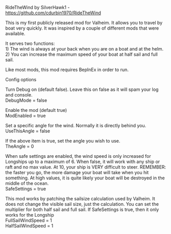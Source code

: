 ﻿RideTheWind by SilverHawk1 - https://github.com/cdurbin1970/RideTheWind

This is my first publicly released mod for Valheim. It allows you to travel
by boat very quickly. It was inspired by a couple of different mods that were available.

It serves two functions: <br>
    1) The wind is always at your back when you are on a boat and at the helm. <br>
    2) You can increase the maximum speed of your boat at half sail and full sail.<br>

Like most mods, this mod requires BepInEx in order to run.

Config options

Turn Debug on (default false). Leave this on false as it will spam your log and console.<br>
DebugMode = false

Enable the mod (default true)<br> 
ModEnabled = true

Set a specific angle for the wind. Normally it is directly behind you.<br>
UseThisAngle = false

If the above item is true, set the angle you wish to use.<br>
TheAngle = 0

When safe settings are enabled, the wind speed is only increased for Longships up
to a maximum of 6. When false, it will work with any ship or raft and no max value. At 10,
your ship is VERY difficult to steer. REMEMBER: the faster you go, the more damage your boat 
will take when you hit something. At high values, it is quite likely your boat will be destroyed
in the middle of the ocean.<br>
SafeSettings = true

This mod works by patching the sailsize calculation used by Valheim. It does not change the
visible sail size, just the calculation. You can set the multiplier for both half sail and 
full sail. If SafeSettings is true, then it only works for the Longship<br>
FullSailWindSpeed = 1<br>
HalfSailWindSpeed = 1

